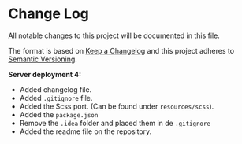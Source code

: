 # Change Log
All notable changes to this project will be documented in this file.

The format is based on [Keep a Changelog](http://keepachangelog.com/)
and this project adheres to [Semantic Versioning](http://semver.org/).

**Server deployment 4:**

- Added changelog file.
- Added `.gitignore` file. 
- Added the Scss port. (Can be found under `resources/scss`).
- Added the `package.json`
- Remove the `.idea` folder and placed them in de `.gitignore`
- Added the readme file on the repository. 